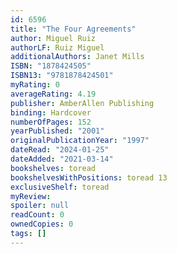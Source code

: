 ```yaml
---
id: 6596
title: "The Four Agreements"
author: Miguel Ruiz
authorLF: Ruiz Miguel
additionalAuthors: Janet Mills
ISBN: "1878424505"
ISBN13: "9781878424501"
myRating: 0
averageRating: 4.19
publisher: AmberAllen Publishing
binding: Hardcover
numberOfPages: 152
yearPublished: "2001"
originalPublicationYear: "1997"
dateRead: "2024-01-25"
dateAdded: "2021-03-14"
bookshelves: toread
bookshelvesWithPositions: toread 13
exclusiveShelf: toread
myReview: 
spoiler: null
readCount: 0
ownedCopies: 0
tags: []
---
```


